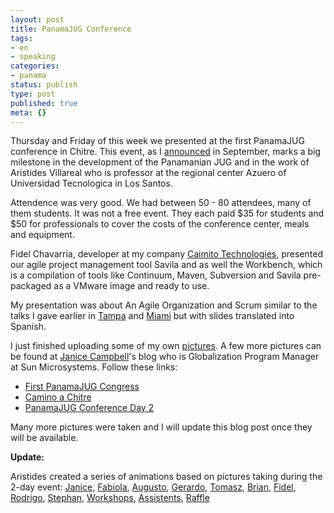 ```yaml
---
layout: post
title: PanamaJUG Conference
tags:
- en
- speaking
categories:
- panama
status: publish
type: post
published: true
meta: {}
---
```

<p>Thursday and Friday of this week we presented at the first PanamaJUG conference in Chitre. This event, as I <a href="/2007/09/01/panama-jug-two-day-conference.html">announced</a> in September, marks a big milestone in the development of the Panamanian JUG and in the work of Aristides Villareal who is professor at the regional center Azuero of Universidad Tecnologica in Los Santos.</p>

<p>Attendence was very good. We had between 50 - 80 attendees, many of them students. It was not a free event. They each paid $35 for students and $50 for professionals to cover the costs of the conference center, meals and equipment.</p>

<p>Fidel Chavarria, developer at my company <a href="http://www.caimito.net">Caimito Technologies</a>, presented our agile project management tool Savila and as well the Workbench, which is a compilation of tools like Continuum, Maven, Subversion and Savila pre-packaged as a VMware image and ready to use.</p>

<p>My presentation was about An Agile Organization and Scrum similar to the talks I gave earlier in <a href="/2007/11/22/an-agile-development-organization-in-tampa-florida.html">Tampa</a> and <a href="/2007/11/22/an-agile-development-organization-in-miami-florida.html">Miami</a> but with slides translated into Spanish.</p>

<p>I just finished uploading some of my own <a href="/galleries/PanamaJUGConference">pictures</a>. A few more pictures can be found at <a href="http://blogs.sun.com/janicec">Janice Campbell</a>'s blog who is Globalization Program Manager at Sun Microsystems. Follow these links:</p>

<ul>
<li><a href="http://blogs.sun.com/janicec/entry/first_panamajug_congress">First PanamaJUG Congress</a></li>
<li><a href="http://blogs.sun.com/janicec/entry/camino_a_chitre">Camino a Chitre</a></li>
<li><a href="http://blogs.sun.com/janicec/entry/panamajug_conference_day_2">PanamaJUG Conference Day 2</a></li>
</ul>

<p>Many more pictures were taken and I will update this blog post once they will be available.</p>

<p><strong>Update:</strong></p>

<p>Aristides created a series of animations based on pictures taking during the 2-day event: 
<a href="http://animoto.com/play/4461dd7e05dd815bbf8a94fc39a3f3e0">Janice</a>, 
<a href="http://animoto.com/play/bdec25cc852347737ab005dce6679f77">Fabiola</a>,
<a href="http://animoto.com/play/cb5b218686427a79ddc515e925d7e8be">Augusto</a>,
<a href="http://animoto.com/play/4c222b56adfbfc09932e9268e6428492">Gerardo</a>,
<a href="http://animoto.com/play/0403b5d7457bc66ef0dde90985804954">Tomasz</a>,
<a href="http://animoto.com/play/808670d0bdddbbcd2697f315f4972d60">Brian</a>,
<a href="http://animoto.com/play/94d79f8bd12448ae1c7143f297f09fdb">Fidel</a>,
<a href="http://animoto.com/play/d8a7a7c93c803b1f6ee6a449394e6840">Rodrigo</a>,
<a href="http://animoto.com/play/55f13dcbf0fc5bf3dafa9b052c5cfe05">Stephan</a>,
<a href="http://animoto.com/play/d4063f5ddcd5747264ef2f5043897db0">Workshops</a>,
<a href="http://animoto.com/play/39cb96fb2870aa4cfc112960d1855099">Assistents</a>,
<a href="http://animoto.com/play/c1adaaf35e40c701f1e023ab97ae1c79">Raffle</a>
</p>
